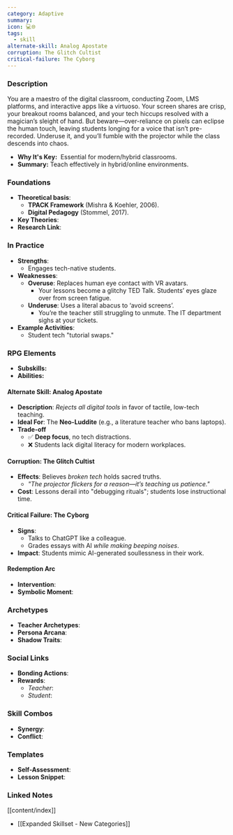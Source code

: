```yaml
---
category: Adaptive
summary: 
icon: 💻🌐
tags:
  - skill
alternate-skill: Analog Apostate
corruption: The Glitch Cultist
critical-failure: The Cyborg
---
```


### **Description**  
You are a maestro of the digital classroom, conducting Zoom, LMS platforms, and interactive apps like a virtuoso. Your screen shares are crisp, your breakout rooms balanced, and your tech hiccups resolved with a magician’s sleight of hand. But beware—over-reliance on pixels can eclipse the human touch, leaving students longing for a voice that isn’t pre-recorded. Underuse it, and you’ll fumble with the projector while the class descends into chaos.
- **Why It's Key:**  Essential for modern/hybrid classrooms.
- **Summary:** Teach effectively in hybrid/online environments.

### **Foundations**  
- **Theoretical basis**: 
	- **TPACK Framework** (Mishra & Koehler, 2006).
	- **Digital Pedagogy** (Stommel, 2017).
- **Key Theories**: 
- **Research Link**: 

### **In Practice**  
- **Strengths**:  
	- Engages tech-native students.
- **Weaknesses**:  
	- **Overuse**: Replaces human eye contact with VR avatars.
		- Your lessons become a glitchy TED Talk. Students’ eyes glaze over from screen fatigue.
	- **Underuse**: Uses a literal abacus to ‘avoid screens’.
		- You’re the teacher still struggling to unmute. The IT department sighs at your tickets.
- **Example Activities**:  
	- Student tech "tutorial swaps."

### **RPG Elements**  
- **Subskills:**
- **Abilities:**
#### **Alternate Skill: Analog Apostate**
- **Description**: _Rejects all digital tools_ in favor of tactile, low-tech teaching.
- **Ideal For**: The **Neo-Luddite** (e.g., a literature teacher who bans laptops).
- **Trade-off**
    - ✅ **Deep focus**, no tech distractions.
    - ❌ Students lack digital literacy for modern workplaces.
#### **Corruption: The Glitch Cultist**
- **Effects**: Believes _broken tech_ holds sacred truths.
    - _"The projector flickers _for a reason_—it’s teaching us patience."_
- **Cost**: Lessons derail into "debugging rituals"; students lose instructional time.
#### **Critical Failure: The Cyborg** 
- **Signs**:
    - Talks to ChatGPT like a colleague.
    - Grades essays with AI _while making beeping noises_.
- **Impact**: Students mimic AI-generated soullessness in their work.
#### **Redemption Arc**  
- **Intervention**: 
- **Symbolic Moment**: 

### **Archetypes**  
- **Teacher Archetypes**: 
- **Persona Arcana**: 
- **Shadow Traits**: 

### **Social Links**  
- **Bonding Actions**: 
- **Rewards**:  
  - *Teacher*: 
  - *Student*: 

### **Skill Combos**  
- **Synergy**: 
- **Conflict**:  

### **Templates**  
- **Self-Assessment**: 
- **Lesson Snippet**: 

### **Linked Notes**  
[[content/index]]
- [[Expanded Skillset - New Categories]]